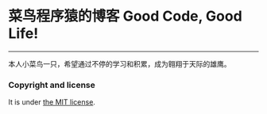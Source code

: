 
# 菜鸟程序猿的博客 Good Code, Good Life!
---
本人小菜鸟一只，希望通过不停的学习和积累，成为翱翔于天际的雄鹰。


### Copyright and license

It is under [the MIT license](/LICENSE).
